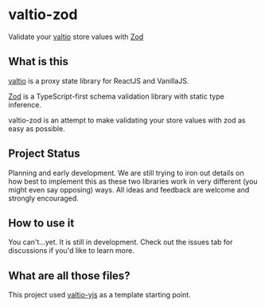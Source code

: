 # valtio-zod 

Validate your [valtio](https://github.com/pmndrs/valtio) store values with [Zod](https://zod.dev/)

## What is this

[valtio](https://github.com/pmndrs/valtio) is
a proxy state library for ReactJS and VanillaJS.

[Zod](https://zod.dev/) is a TypeScript-first 
schema validation library with static type inference.

valtio-zod is an attempt to make validating your store values
with zod as easy as possible.

## Project Status

Planning and early development. We are still trying to iron out details on how best to implement this
as these two libraries work in very different (you might even say opposing) ways. All ideas and feedback
are welcome and strongly encouraged.

## How to use it

You can't...yet. It is still in development. Check out the issues tab for discussions if you'd like to
learn more.

## What are all those files?

This project used [valtio-yjs](https://github.com/valtiojs/valtio-yjs) as a template starting point.